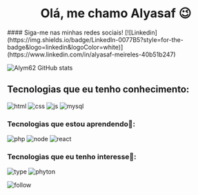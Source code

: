 <h1 align="center">Olá, me chamo Alyasaf 😉</h1>
#### Siga-me nas minhas redes sociais!
[![Linkedin](https://img.shields.io/badge/LinkedIn-0077B5?style=for-the-badge&logo=linkedin&logoColor=white)](https://www.linkedin.com/in/alyasaf-meireles-40b51b247)

![Alym62 GitHub stats](https://github-readme-stats.vercel.app/api?username=Alym62&show_icons=true&theme=cobalt)

## Tecnologias que eu tenho conhecimento:
![html](https://img.shields.io/badge/HTML5-E34F26?style=for-the-badge&logo=html5&logoColor=white)
![css](https://img.shields.io/badge/CSS3-1572B6?style=for-the-badge&logo=css3&logoColor=white)
![js](https://img.shields.io/badge/JavaScript-F7DF1E?style=for-the-badge&logo=javascript&logoColor=black)
![mysql](https://img.shields.io/badge/MySQL-005C84?style=for-the-badge&logo=mysql&logoColor=white)

### Tecnologias que estou aprendendo📖:

![php](https://img.shields.io/badge/PHP-777BB4?style=for-the-badge&logo=php&logoColor=white)
![node](https://img.shields.io/badge/Node.js-43853D?style=for-the-badge&logo=node.js&logoColor=white)
![react](	https://img.shields.io/badge/React-20232A?style=for-the-badge&logo=react&logoColor=61DAFB)

### Tecnologias que eu tenho interesse🚀:

![type](https://img.shields.io/badge/TypeScript-007ACC?style=for-the-badge&logo=typescript&logoColor=white)
![phyton](https://img.shields.io/badge/Python-14354C?style=for-the-badge&logo=python&logoColor=white)

![follow](https://img.shields.io/github/followers/{Alym62}.svg?style=social&label=Follow&maxAge=2592000)

